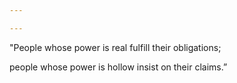 ```yaml
---

---
```


"People whose power is real fulfill their obligations;

people whose power is hollow insist on their claims.”


